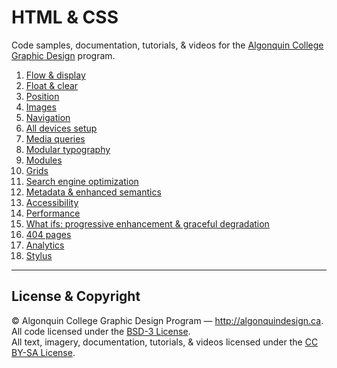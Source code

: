 # HTML & CSS

Code samples, documentation, tutorials, & videos for the [Algonquin College Graphic Design](http://algonquindesign.ca) program.

1. [Flow & display](flow-display)
2. [Float & clear](float-clear)
3. [Position](position)
4. [Images](images)
5. [Navigation](navigation)
6. [All devices setup](all-devices-setup)
7. [Media queries](media-queries)
8. [Modular typography](modular-typography)
9. [Modules](modules)
10. [Grids](grids)
11. [Search engine optimization](search-engine-optimization)
12. [Metadata & enhanced semantics](metadata-enhanced-semantics)
13. [Accessibility](accessibility)
14. [Performance](performance.md)
15. [What ifs: progressive enhancement & graceful degradation](what-ifs)
16. [404 pages](404-pages)
17. [Analytics](analytics.md)
18. [Stylus](stylus)

---

## License & Copyright

© Algonquin College Graphic Design Program — <http://algonquindesign.ca>.	
All code licensed under the [BSD-3 License](LICENSE).	
All text, imagery, documentation, tutorials, & videos licensed under the [CC BY-SA License](http://creativecommons.org/licenses/by-sa/2.5/ca/deed.en_US).
